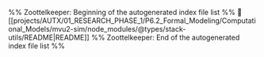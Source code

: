 %% Zoottelkeeper: Beginning of the autogenerated index file list  %%
📄 [[projects/AUTX/01_RESEARCH_PHASE_1/P6.2_Formal_Modeling/Computational_Models/mvu2-sim/node_modules/@types/stack-utils/README|README]]
%% Zoottelkeeper: End of the autogenerated index file list  %%
